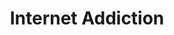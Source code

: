 ---
image_path: /images/internet addiction.jpg
title: Internet Addiction
title_link: https://bowsamic.bandcamp.com/album/internet-addiction
weight: 6
offset:
    x: -3rem
    y: -1rem
---